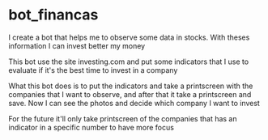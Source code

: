 # bot_financas
I create a bot that helps me to observe some data in stocks. With theses information I can invest better my money

This bot use the site investing.com and put some indicators that I use to evaluate if it's the best time to invest in a company

What this bot does is to put the indicators and take a printscreen with the companies that I want to observe, and after that it take a printscreen and save. Now I can see the photos and decide which company I want to invest

For the future it'll only take printscreen of the companies that has an indicator in a specific number to have more focus
